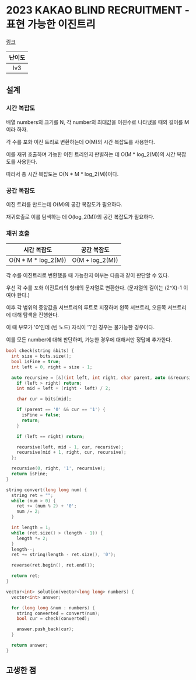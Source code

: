 # 2023 KAKAO BLIND RECRUITMENT - 표현 가능한 이진트리

[링크](https://school.programmers.co.kr/learn/courses/30/lessons/150367)

| 난이도 |
| :----: |
|  lv3   |

## 설계

### 시간 복잡도

배열 numbers의 크기를 N, 각 number의 최대값을 이진수로 나타냈을 때의 길이를 M이라 하자.

각 수를 포화 이진 트리로 변환하는데 O(M)의 시간 복잡도를 사용한다.

이를 재귀 호출하며 가능한 이진 트리인지 판별하는 데 O(M \* log_2(M))의 시간 복잡도를 사용한다.

따라서 총 시간 복잡도는 O(N \* M \* log_2(M))이다.

### 공간 복잡도

이진 트리를 만드는데 O(M)의 공간 복잡도가 필요하다.

재귀호출로 이를 탐색하는 데 O(log_2(M))의 공간 복잡도가 필요하다.

### 재귀 호출

|      시간 복잡도      |   공간 복잡도   |
| :-------------------: | :-------------: |
| O(N \* M \* log_2(M)) | O(M + log_2(M)) |

각 수를 이진트리로 변환했을 때 가능한지 여부는 다음과 같이 판단할 수 있다.

우선 각 수를 포화 이진트리의 형태의 문자열로 변환한다. (문자열의 길이는 (2^X)-1 이여야 한다.)

이후 각 범위의 중앙값을 서브트리의 루트로 지정하며 왼쪽 서브트리, 오른쪽 서브트리에 대해 탐색을 진행한다.

이 때 부모가 '0'인데 (빈 노드) 자식이 '1'인 경우는 불가능한 경우이다.

이를 모든 number에 대해 판단하며, 가능한 경우에 대해서만 정답에 추가한다.

```cpp
bool check(string &bits) {
  int size = bits.size();
  bool isFine = true;
  int left = 0, right = size - 1;

  auto recursive = [&](int left, int right, char parent, auto &&recursive) {
    if (left > right) return;
    int mid = left + (right - left) / 2;

    char cur = bits[mid];

    if (parent == '0' && cur == '1') {
      isFine = false;
      return;
    }

    if (left == right) return;

    recursive(left, mid - 1, cur, recursive);
    recursive(mid + 1, right, cur, recursive);
  };

  recursive(0, right, '1', recursive);
  return isFine;
}

string convert(long long num) {
  string ret = "";
  while (num > 0) {
    ret += (num % 2) + '0';
    num /= 2;
  }

  int length = 1;
  while (ret.size() > (length - 1)) {
    length *= 2;
  }
  length--;
  ret += string(length - ret.size(), '0');

  reverse(ret.begin(), ret.end());

  return ret;
}

vector<int> solution(vector<long long> numbers) {
  vector<int> answer;

  for (long long &num : numbers) {
    string converted = convert(num);
    bool cur = check(converted);

    answer.push_back(cur);
  }

  return answer;
}
```

## 고생한 점
